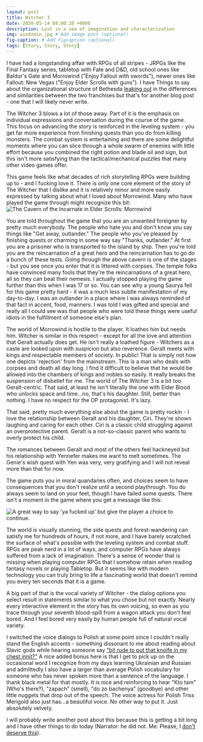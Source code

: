 ```yaml
---
layout: post
title: Witcher 3
date: 2020-05-14 08:00:20 +0800
description: Lost in a sea of imagination and characterization
img: wiedzmin.jpg # Add image post (optional)
fig-caption: # Add figcaption (optional)
tags: [Story, Story, Story]
---
```


I have had a longstanding affair with RPGs of all stripes - JRPGs like the Final Fantasy series, tabletop with Fate and D&D, old school ones like Baldur's Gate and Morrowind ("Enjoy Fallout with swords"), newer ones like Fallout: New Vegas ("Enjoy Elder Scrolls with guns"). I have Things to say about the organizational structure of Bethesda [leaking out](https://en.wikipedia.org/wiki/Conway%27s_law) in the differences and similarities between the two franchises but that's for another blog post - one that I will likely never write.

The Witcher 3 blows a lot of those away. Part of it is the emphasis on individual expressions and conversation during the course of the game. This focus on advancing the story is reinforced in the leveling system - you get far more experience from finishing quests than you do from killing monsters. The combat system is entertaining and there are some delightful moments where you can slice through a whole swarm of enemies with little effort because you combined the right potion and blade oil and sign, but this isn't more satisfying than the tactical/mechanical puzzles that many other video games offer.

This game feels like what decades of rich storytelling RPGs were building up to - and I fucking love it. There is only one core element of the story of The Witcher that I dislike and it is relatively minor and more easily expressed by talking about what I loved about Morrowind. Many who have played the game through might recognize this bit:
![The Cavern of the Incarnate in Elder Scrolls: Morrowind](https://vignette.wikia.nocookie.net/elderscrolls/images/b/b0/Cavern_of_the_Incarnate.png/revision/latest?cb=20121123051830)

You are told throughout the game that you are an unwanted foreigner by pretty much everybody. The people who hate you and don't know you say things like "Get away, outlander." The people who you've pleased by finishing quests or charming in some way say "Thanks, outlander." At first you are a prisoner who is transported to the island by ship. Then you're told you are the reincarnation of a great hero and the reincarnation has to go do a bunch of these tests. Going through the above cavern is one of the stages - but you see once you enter that it is littered with corpses. The temple folks have convinced many fools that they're the reincarnations of a great hero, all so they can beat their nemesis. I actually stopped playing the game further than this when I was 17 or so. You can see why a young Saurya fell for this game pretty hard - it was a much less subtle manifestation of my day-to-day. I was an outlander in a place where I was always reminded of that fact in accent, food, manners. I was told I was gifted and special and really all I could see was that people who were told these things were useful idiots in the fulfillment of someone else's plan.

The world of Morrowind is hostile to the player. It loathes him but needs him. Witcher is similar in this respect - except for all the love and attention that Geralt actually does get. He isn't really a loathed figure - Witchers as a caste are looked upon with suspicion but also reverence. Geralt meets with kings and respectable members of society. In public! That is simply not how one depicts 'rejection' from the mainstream. This is a man who deals with corpses and death all day long. I find it difficult to believe that he would be allowed into the chambers of kings and nobles so easily. It really breaks the suspension of disbelief for me. The world of The Witcher 3 is a bit too Geralt-centric. That said, at least he isn't literally the one with Elder Blood who unlocks space and time...no, that's his daughter. Still, better than nothing. I have no respect for the OP protagonist. It's lazy.

That said, pretty much everything else about the game is pretty rockin - I love the relationship between Geralt and his daughter, Ciri. They're shown laughing and caring for each other. Ciri is a classic child struggling against an overprotective parent. Geralt is a not-so-classic parent who wants to overly protect his child.

The romances between Geralt and most of the others feel hackneyed but his relationship with Yennefer makes me want to melt sometimes. The Genie's wish quest with Yen was very, very gratifying and I will not reveal more than that for now.

The game puts you in moral quandaries often, and choices seem to have consequences that you don't realize until a second playthrough. You do always seem to land on your feet, though I have failed some quests. There isn't a moment in the game where you get a message like this:

![A great way to say 'ya fucked up' but give the player a choice to continue.](https://pics.me.me/with-this-characters-death-the-thread-of-prophecy-is-severed-23233159.png)

The world is visually stunning, the side quests and forest-wandering can satisfy me for hundreds of hours, if not more, and I have barely scratched the surface of what's possible with the leveling system and combat stuff. RPGs are peak nerd in a lot of ways, and computer RPGs have always suffered from a lack of imagination. There's a sense of wonder that is missing when playing computer RPGs that I somehow retain when reading fantasy novels or playing Tabletop. But it seems like with modern technology you can truly bring to life a fascinating world that doesn't remind you every ten seconds that it is a game.

A big part of that is the vocal variety of Witcher - the dialog options you select result in statements similar to what you chose but not exactly. Nearly every interactive element in the story has its own voicing, so even as you trace through your seventh blood-spill from a wagon attack you don't feel bored. And I feel bored very easily by human people full of natural vocal variety.

I switched the voice dialogs to Polish at some point since I couldn't really stand the English accents - something dissonant to me about reading about Slavic gods while hearing someone say ["bit rude to put that knoife in my chest innit?"](https://www.youtube.com/watch?v=DW3B_tXlj7Q) A nice added bonus here is that I get to pick up on the occasional word I recognize from my days learning Ukrainian and Russian and admittedly I also have a larger than average Polish vocabulary for someone who has never spoken more than a sentence of the language. I thank black metal for that mostly. It is nice and reinforcing to hear "Kto tam" (Who's there?), "zapach" (smell), "do zo bachenya" (goodbye) and other little nuggets that drop out of the speech. The voice actress for Polish Triss Merigold also just has...a beautiful voice. No other way to put it. Just absolutely velvety.

I will probably write another post about this because this is getting a bit long and I have other things to do today (Narrator: he did not. Me: Please, I [don't deserve this](https://www.youtube.com/watch?v=iQGwrK_yDEg)).
